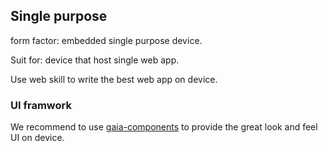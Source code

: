 ## Single purpose

form factor: embedded single purpose device.

Suit for: device that host single web app.

Use web skill to write the best web app on device.

### UI framwork

We recommend to use [gaia-components](http://gaia-components.github.io/gaia-components/) to provide the great look and feel UI on device.
